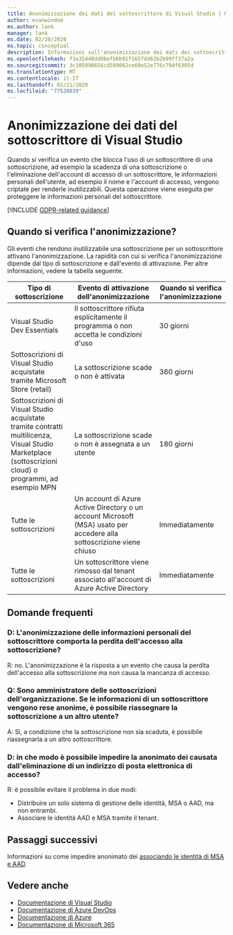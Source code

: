 ```yaml
---
title: Anonimizzazione dei dati del sottoscrittore di Visual Studio | Microsoft Docs
author: evanwindom
ms.author: lank
manager: lank
ms.date: 02/20/2020
ms.topic: conceptual
description: Informazioni sull'anonimizzazione dei dati dei sottoscrittori quando viene perso l'accesso alle sottoscrizioni.
ms.openlocfilehash: f3a35448dd0befbbb91f1657dd62b2b99ff37a2a
ms.sourcegitcommit: 3c105990656cd509062ce60e52e776c794f6305d
ms.translationtype: MT
ms.contentlocale: it-IT
ms.lasthandoff: 02/21/2020
ms.locfileid: "77520839"
---
```

# <a name="anonymization-of-visual-studio-subscriber-information"></a>Anonimizzazione dei dati del sottoscrittore di Visual Studio
Quando si verifica un evento che blocca l'uso di un sottoscrittore di una sottoscrizione, ad esempio la scadenza di una sottoscrizione o l'eliminazione dell'account di accesso di un sottoscrittore, le informazioni personali dell'utente, ad esempio il nome e l'account di accesso, vengono criptate per renderle inutilizzabili.  Questa operazione viene eseguita per proteggere le informazioni personali del sottoscrittore.

[!INCLUDE [GDPR-related guidance](includes/gdpr-intro-sentence.md)]

## <a name="when-does-anonymization-occur"></a>Quando si verifica l'anonimizzazione?
Gli eventi che rendono inutilizzabile una sottoscrizione per un sottoscrittore attivano l'anonimizzazione.  La rapidità con cui si verifica l'anonimizzazione dipende dal tipo di sottoscrizione e dall'evento di attivazione. Per altre informazioni, vedere la tabella seguente.

| Tipo di sottoscrizione                                                                                                                       | Evento di attivazione dell'anonimizzazione                                                                                                     | Quando si verifica l'anonimizzazione |
|-----------------------------------------------------------------------------------------------------------------------------------------|------------------------------------------------------------------------------------------------------------|---------------------------|
| Visual Studio Dev Essentials                                                                                                            | Il sottoscrittore rifiuta esplicitamente il programma o non accetta le condizioni d'uso                                    | 30 giorni               |
| Sottoscrizioni di Visual Studio acquistate tramite Microsoft Store (retail)                                                                      | La sottoscrizione scade o non è attivata                                                                   | 360 giorni                  |
| Sottoscrizioni di Visual Studio acquistate tramite contratti multilicenza, Visual Studio Marketplace (sottoscrizioni cloud) o programmi, ad esempio MPN | La sottoscrizione scade o non è assegnata a un utente                                                          | 180 giorni                  |
| Tutte le sottoscrizioni                                                                                                                       | Un account di Azure Active Directory o un account Microsoft (MSA) usato per accedere alla sottoscrizione viene chiuso | Immediatamente               |
| Tutte le sottoscrizioni                                                                                                                       | Un sottoscrittore viene rimosso dal tenant associato all'account di Azure Active Directory                                | Immediatamente               |

## <a name="faq"></a>Domande frequenti
### <a name="q--does-the-anonymization-of-the-subscribers-personal-information-cause-them-to-lose-access-to-the-subscription"></a>D: L'anonimizzazione delle informazioni personali del sottoscrittore comporta la perdita dell'accesso alla sottoscrizione?
R: no.  L'anonimizzazione è la risposta a un evento che causa la perdita dell'accesso alla sottoscrizione ma non causa la mancanza di accesso.

### <a name="q--im-an-administrator-for-my-organizations-subscriptions--if-one-of-my-subscribers-information-is-anonymized-can-that-subscription-be-reassigned-to-another-user"></a>Q: Sono amministratore delle sottoscrizioni dell'organizzazione.  Se le informazioni di un sottoscrittore vengono rese anonime, è possibile riassegnare la sottoscrizione a un altro utente?
A: Sì, a condizione che la sottoscrizione non sia scaduta, è possibile riassegnarla a un altro sottoscrittore.

### <a name="q-how-can-i-prevent-anonymization-caused-by-deleting-a-sign-in-email-address"></a>D: in che modo è possibile impedire la anonimato dei causata dall'eliminazione di un indirizzo di posta elettronica di accesso?
R: è possibile evitare il problema in due modi:
- Distribuire un solo sistema di gestione delle identità, MSA o AAD, ma non entrambi.  
- Associare le identità AAD e MSA tramite il tenant. 

## <a name="next-steps"></a>Passaggi successivi
Informazioni su come impedire anonimato dei [associando le identità di MSA e AAD](https://docs.microsoft.com/azure/active-directory/b2b/add-users-administrator).

## <a name="see-also"></a>Vedere anche
- [Documentazione di Visual Studio](https://docs.microsoft.com/visualstudio/)
- [Documentazione di Azure DevOps](https://docs.microsoft.com/azure/devops/)
- [Documentazione di Azure](https://docs.microsoft.com/azure/)
- [Documentazione di Microsoft 365](https://docs.microsoft.com/microsoft-365/)
